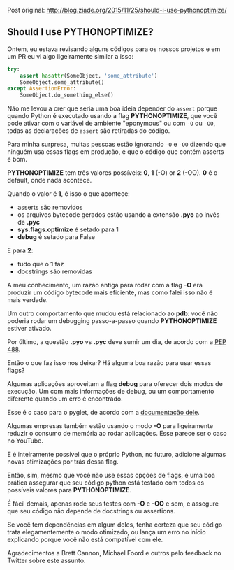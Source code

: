 Post original: http://blog.ziade.org/2015/11/25/should-i-use-pythonoptimize/

## Should I use PYTHONOPTIMIZE?

Ontem, eu estava revisando alguns códigos para os nossos projetos e em um PR eu vi algo ligeiramente similar a isso:

````python
try:
    assert hasattr(SomeObject, 'some_attribute')
    SomeObject.some_attribute()
except AssertionError:
    SomeObject.do_something_else()
````

Não me levou a crer que seria uma boa ideia depender do `assert` porque quando Python é executado usando a flag **PYTHONOPTIMIZE**, que você pode ativar com o variável de ambiente "eponymous" ou com `-O` ou `-OO`, todas as declarações de `assert` são retiradas do código.

Para minha surpresa, muitas pessoas estão ignorando `-O` e `-OO` dizendo que ninguém usa essas flags em produção, e que o código que contém asserts é bom.

**PYTHONOPTIMIZE** tem três valores possíveis: **0**, **1** (-O) or **2** (-OO). **0** é o default, onde nada acontece.

Quando o valor é **1**, é isso o que acontece:

- asserts são removidos
- os arquivos bytecode gerados estão usando a extensão **.pyo** ao invés de **.pyc**
- **sys.flags.optimize** é setado para 1
- **__debug__** é setado para False

E para **2**:

- tudo que o **1** faz
- docstrings são removidas

A meu conhecimento, um razão antiga para rodar com a flag **-O** era produzir um código bytecode mais eficiente, mas como falei isso não é mais verdade.

Um outro comportamento que mudou está relacionado ao **pdb**: você não poderia rodar um debugging passo-a-passo quando **PYTHONOPTIMIZE** estiver ativado.

Por último, a questão **.pyo** vs **.pyc** deve sumir um dia, de acordo com a [PEP 488](https://www.python.org/dev/peps/pep-0488).

Então o que faz isso nos deixar? Há alguma boa razão para usar essas flags?

Algumas aplicações aproveitam a flag **__debug__** para oferecer dois modos de execução. Um com mais informações de debug, ou um comportamento diferente quando um erro é encontrado.

Esse é o caso para o pyglet, de acordo com a [documentação dele](http://pyglet.readthedocs.org/en/latest/programming_guide/debug.html#error-checking).

Algumas empresas também estão usando o modo **-O** para ligeiramente reduzir o consumo de memória ao rodar aplicações. Esse parece ser o caso no YouTube.

E é inteiramente possível que o próprio Python, no futuro, adicione algumas novas otimizações por trás dessa flag.

Então, sim, mesmo que você não use essas opções de flags, é uma boa prática assegurar que seu código python está testado com todos os possíveis valores para **PYTHONOPTIMIZE**.

É fácil demais, apenas rode seus testes com **-O** e **-OO** e sem, e assegure que seu código não depende de docstrings ou assertions.

Se você tem dependências em algum deles, tenha certeza que seu código trata elegamentemente o modo otimizado, ou lança um erro no início explicando porque você não está compatível com ele.

Agradecimentos a Brett Cannon, Michael Foord e outros pelo feedback no Twitter sobre este assunto.